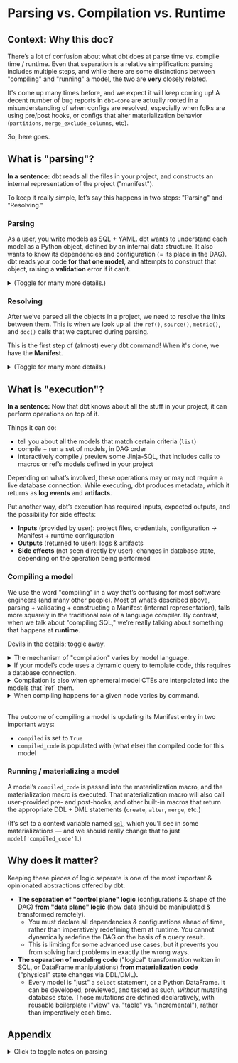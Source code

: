 # Parsing vs. Compilation vs. Runtime

## Context: Why this doc?

There’s a lot of confusion about what dbt does at parse time vs. compile time / runtime. Even that separation is a relative simplification: parsing includes multiple steps, and while there are some distinctions between "compiling" and "running" a model, the two are **very** closely related.

It's come up many times before, and we expect it will keep coming up! A decent number of bug reports in `dbt-core` are actually rooted in a misunderstanding of when configs are resolved, especially when folks are using pre/post hooks, or configs that alter materialization behavior (`partitions`, `merge_exclude_columns`, etc).

So, here goes.

## What is "parsing"?

**In a sentence:** dbt reads all the files in your project, and constructs an internal representation of the project ("manifest").

To keep it really simple, let’s say this happens in two steps: "Parsing" and "Resolving."

### Parsing

As a user, you write models as SQL + YAML. dbt wants to understand each model as a Python object, defined by an internal data structure. It also wants to know its dependencies and configuration (= its place in the DAG). dbt reads your code **for that one model,** and attempts to construct that object, raising a **validation** error if it can’t.

<details>
<summary>(Toggle for many more details.)</summary>

- (Because your SQL and YAML live in separate files, this is actually two steps. But for things like `sources`, `exposures`, `metrics`, `tests`, it’s a single pass.)
- dbt needs to capture and store two vital pieces of information: **dependencies** and **configuration**.
    - We need to know the shape of the DAG. This includes which models are disabled. It also includes dependency relationships between models.
    - Plus, certain configurations have implications for **node selection**, which supports selecting models using the `tag:` and `config:` methods.
- Parsing also resolves the configuration for that model, based on configs set in `dbt_project.yml`, and macros like `generate_schema_name`. (These are "special" macros, whose results are saved at parse time!)
- The way dbt parses models depends on the language that model is written in.
    - Python models are statically analyzed using the Python AST.
    - Simple Jinja-SQL models (using just `ref()`, `source()`, &/or `config()` with literal inputs) are also [statically analyzed](https://docs.getdbt.com/reference/parsing#static-parser), using [a thing we built](https://github.com/dbt-labs/dbt-extractor). This is **very** fast (~0.3 ms).
    - More complex Jinja-SQL models are parsed by actually rendering the Jinja, and "capturing" any instances of `ref()`, `source()`, &/or `config()`. This is kinda slow, but it’s more capable than our static parser. Those macros can receive `set` variables, or call other macros in turn, and we can still capture the right results because **we’re actually using real Jinja to render it.**
        - We capture any other macros called in `depends_on.macros`. This enables us to do clever things later on, such as select models downstream of changed macros (`state:modified.macros`).
        - **However:** If `ref()` is nested inside a conditional block that is false at parse time (e.g. `{% if execute %}`), we will miss capturing that macro call then. If the same conditional block resolves to true at runtime, we’re screwed! So [we have a runtime check](https://github.com/dbt-labs/dbt-core/blob/16f529e1d4e067bdbb6a659a622bead442f24b4e/core/dbt/context/providers.py#L495-L500) to validate that any `ref()` we see again at compile/runtime, is one we also previously captured at parse time. If we find a new `ref()` we weren’t expecting, there’s a risk that we’re running the DAG out of order!

</details>

### Resolving

After we’ve parsed all the objects in a project, we need to resolve the links between them. This is when we look up all the `ref()`, `source()`, `metric()`, and `doc()` calls that we captured during parsing.

This is the first step of (almost) every dbt command! When it's done, we have the **Manifest**.

<details>
<summary>(Toggle for many more details.)</summary>

- If we find another node matching the lookup, we add it to the first node’s `depends_on.nodes`.
- If we don’t find an enabled node matching the lookup, we raise an error.
    - (This is sometimes a failure mode for partial parsing, where we missed re-parsing a particular changed file/node, and it appears as though the node is missing when it clearly isn’t.)
- Corollary: During the initial parse (previous step), we’re not actually ready to look up `ref()`, `source()`, etc. But during that first Jinja render, we still want them to return a `Relation` object, to avoid type errors if users are writing custom code that expects to operate on a `Relation`. (Otherwise, we’d see all sorts of errors like "NoneType has no attribute "identifier.") So, during parsing, we just have `ref()` and `source()` return a placeholder `Relation` pointing to the model currently being parsed. This can lead to some odd behavior, such as in [this recent issue](https://github.com/dbt-labs/dbt-core/issues/6382).

</details>

## What is "execution"?

**In a sentence:** Now that dbt knows about all the stuff in your project, it can perform operations on top of it.

Things it can do:

- tell you about all the models that match certain criteria (`list`)
- compile + run a set of models, in DAG order
- interactively compile / preview some Jinja-SQL, that includes calls to macros or ref’s models defined in your project

Depending on what’s involved, these operations may or may not require a live database connection. While executing, dbt produces metadata, which it returns as **log events** and **artifacts**.

Put another way, dbt’s execution has required inputs, expected outputs, and the possibility for side effects:

- **Inputs** (provided by user): project files, credentials, configuration → Manifest + runtime configuration
- **Outputs** (returned to user): logs & artifacts
- **Side effects** (not seen directly by user): changes in database state, depending on the operation being performed

### Compiling a model

We use the word "compiling" in a way that’s confusing for most software engineers (and many other people). Most of what’s described above, parsing + validating + constructing a Manifest (internal representation), falls more squarely in the traditional role of a language compiler. By contrast, when we talk about "compiling SQL," we’re really talking about something that happens at **runtime**.

Devils in the details; toggle away.

<details>
<summary>The mechanism of "compilation" varies by model language.</summary>

- **Jinja-SQL** wants to compile down to "vanilla" SQL, appropriate for this database, where any calls to `ref('something')` have been replaced with `database.schema.something`.
- dbt doesn’t directly modify or rewrite user-provided **Python** code at all. Instead, "compilation" looks like code generation: appending more methods that allow calls to `dbt.ref()`, `dbt.source()`, and `dbt.config.get()` to return the correct results at runtime.

</details>

<details>
<summary>If your model’s code uses a dynamic query to template code, this requires a database connection.</summary>

- At this point, `[execute](https://docs.getdbt.com/reference/dbt-jinja-functions/execute)` is set to `True`.
- e.g. `dbt_utils.get_column_values`, `dbt_utils.star`
- Jinja-SQL supports this sort of dynamic templating. Python does not; there are other imperative ways to do this, using DataFrame methods / the Python interpreter at runtime.

</details>

<details>
<summary>Compilation is also when ephemeral model CTEs are interpolated into the models that `ref` them.</summary>

- The code for this is *gnarly*. That’s all I’m going to say about it for now.

</details>

<details>
<summary>When compiling happens for a given node varies by command.</summary>

- In `dbt compile`, every model is compiled concurrently, up to the number of threads, rather than in DAG order.
    - For example, if one model’s templated SQL depends on an introspective query that expects another model to have already been materialized, this can lead to errors.
    - `dbt compile` has not historically supported `--defer`, but this was added in v1.3 (with [one known bug](https://github.com/dbt-labs/dbt-core/issues/6124)).
- In `dbt run`, models are operated on in DAG order, where operating on one model means compiling it and then running its materialization. This way, if a downstream model’s compiled SQL will depend on an introspective query against the materialized results of an upstream model, we wait to compile it until the upstream model has completely finishing running.

</details>

</br>

The outcome of compiling a model is updating its Manifest entry in two important ways:
- `compiled` is set to `True`
- `compiled_code` is populated with (what else) the compiled code for this model

### Running / materializing a model

A model’s `compiled_code` is passed into the materialization macro, and the materialization macro is executed. That materialization macro will also call user-provided pre- and post-hooks, and other built-in macros that return the appropriate DDL + DML statements (`create`, `alter`, `merge`, etc.)

(It’s set to a context variable named [`sql`](https://github.com/dbt-labs/dbt-core/blob/16f529e1d4e067bdbb6a659a622bead442f24b4e/core/dbt/context/providers.py#L1314-L1323), which you’ll see in some materializations — and we should really change that to just `model['compiled_code']`.)

## Why does it matter?

Keeping these pieces of logic separate is one of the most important & opinionated abstractions offered by dbt.

- **The separation of "control plane" logic** (configurations & shape of the DAG) **from "data plane" logic** (how data should be manipulated & transformed remotely).
    - You must declare all dependencies & configurations ahead of time, rather than imperatively redefining them at runtime. You cannot dynamically redefine the DAG on the basis of a query result.
    - This is limiting for some advanced use cases, but it prevents you from solving hard problems in exactly the wrong ways.
- **The separation of modeling code** ("logical" transformation written in SQL, or DataFrame manipulations) **from materialization code** ("physical" state changes via DDL/DML)**.**
    - Every model is "just" a `select` statement, or a Python DataFrame. It can be developed, previewed, and tested as such, *without* mutating database state. Those mutations are defined declaratively, with reusable boilerplate ("view" vs. "table" vs. "incremental"), rather than imperatively each time.


## Appendix

<details>
<summary>Click to toggle notes on parsing</summary>

### Notes on parsing

- **dbt has not yet connected to a database.** Every step performed thus far has required only project files, configuration, and `dbt-core`. You can perform parsing without an Internet connection.
- There is a command called `parse`, which does **just** "parsing" + "resolving," as a way to measure parsing performance in large projects. That command *could* write `manifest.json` once it's done; it doesn't, today, for no particular reason. (We're thinking about changing this.)
- In large projects, the parsing step can also be quite slow: reading lots of files, doing lots of dataclass validation, creating lots of links between lots of nodes. (See below for details on two potential optimizations.)

### Two potential optimizations

1. [**"Partial parsing."**](https://docs.getdbt.com/reference/parsing#partial-parsing) dbt saves the mostly-done Manifest from last time, in a file called `target/partial_parse.msgpack`. dbt **just** reads the files that have changed (based on file system metadata), and makes partial updates to that mostly-done Manifest. Of course, if a user has updated configuration that could be relevant globally (e.g. `dbt_project.yml`, `--vars`), we have to opt for a full re-parse — better safe (slow & correct) than sorry (fast & incorrect).
2. **A dbt Server.** Both the new `dbt-server` and the old `dbt-rpc` server have mechanisms to separate parsing from execution. They save a Manifest for reuse between commands. When files change, they trigger a re-parse and re-construction of the Manifest behind the scenes. This way, you don’t have to wait for re-parsing (even partial parsing) when you actually submit a command; it’s ready for you. The new approach, taken by `dbt-server` + Runtime, is much more resilient and less brittle than the previous approach in `dbt-rpc`.

</details>
